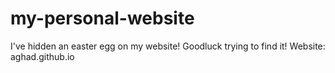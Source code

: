 # my-personal-website
 
I've hidden an easter egg on my website! Goodluck trying to find it!
Website: aghad.github.io
